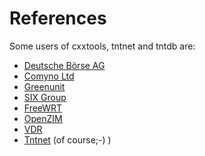 References
==========

Some users of cxxtools, tntnet and tntdb are:

 * [Deutsche Börse AG](http://deutsche-boerse.com/)
 * [Comyno Ltd](http://www.comyno.com)
 * [Greenunit](http://www.greenunit.de/)
 * [SIX Group](http://www.six-group.com/)
 * [FreeWRT](https://www.mirbsd.org/FreeWRT.htm)
 * [OpenZIM](http://www.openzim.org/)
 * [VDR](http://www.vdr-wiki.de/wiki/index.php/Live-plugin)
 * [Tntnet](http://www.tntnet.org/) (of course;-) )
